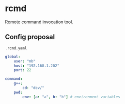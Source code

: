 rcmd
====

Remote command invocation tool.

Config proposal
---------------
`` .rcmd.yaml ``
```yaml
global:
    user: "mb"
    host: "192.168.1.202"
    port: 22

command:
    g++:
        cd: "dev/"
    pwd:
        env: [a: "a", b: "b"] # environment variables
```

